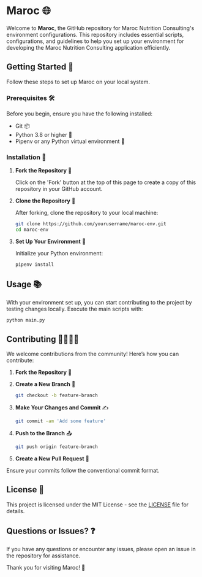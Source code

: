 # Maroc 🌐

Welcome to **Maroc**, the GitHub repository for Maroc Nutrition Consulting's environment configurations. This repository includes essential scripts, configurations, and guidelines to help you set up your environment for developing the Maroc Nutrition Consulting application efficiently.

## Getting Started 🚀

Follow these steps to set up Maroc on your local system.

### Prerequisites 🛠️

Before you begin, ensure you have the following installed:
- Git 📦
- Python 3.8 or higher 🐍
- Pipenv or any Python virtual environment 🌿

### Installation 🔧

1. **Fork the Repository** 🍴

   Click on the 'Fork' button at the top of this page to create a copy of this repository in your GitHub account.

2. **Clone the Repository** 📂

   After forking, clone the repository to your local machine:

   ```bash
   git clone https://github.com/yourusername/maroc-env.git
   cd maroc-env
   ```

3. **Set Up Your Environment** 🌱

   Initialize your Python environment:

   ```bash
   pipenv install
   ```

## Usage 📚

With your environment set up, you can start contributing to the project by testing changes locally. Execute the main scripts with:

```bash
python main.py
```

## Contributing 👨‍💻👩‍💻

We welcome contributions from the community! Here’s how you can contribute:

1. **Fork the Repository** 🍴
2. **Create a New Branch** 🌿

   ```bash
   git checkout -b feature-branch
   ```

3. **Make Your Changes and Commit** ✍️

   ```bash
   git commit -am 'Add some feature'
   ```

4. **Push to the Branch** 📤

   ```bash
   git push origin feature-branch
   ```

5. **Create a New Pull Request** 📝

Ensure your commits follow the conventional commit format.

## License 📜

This project is licensed under the MIT License - see the [LICENSE](LICENSE) file for details.

## Questions or Issues? ❓

If you have any questions or encounter any issues, please open an issue in the repository for assistance.

Thank you for visiting Maroc! 🌟

